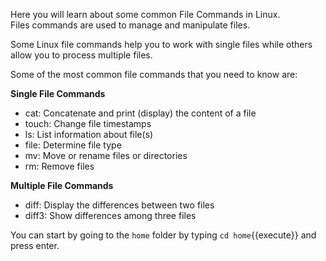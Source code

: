 Here you will learn about some common File Commands in Linux.  
Files  commands are used to manage and manipulate files.

Some Linux file commands help you to work with single files while others allow you to process multiple files.

Some of the most common file commands that you need to know are:

__Single File Commands__
- cat: Concatenate and print (display) the content of a file
- touch: Change file timestamps
- ls: List information about file(s)
- file: Determine file type
- mv: Move or rename files or directories
- rm: Remove files

__Multiple File Commands__
- diff: Display the differences between two files
- diff3: Show differences among three files  

You can start by going to the `home` folder by typing `cd home`{{execute}} and press enter.
